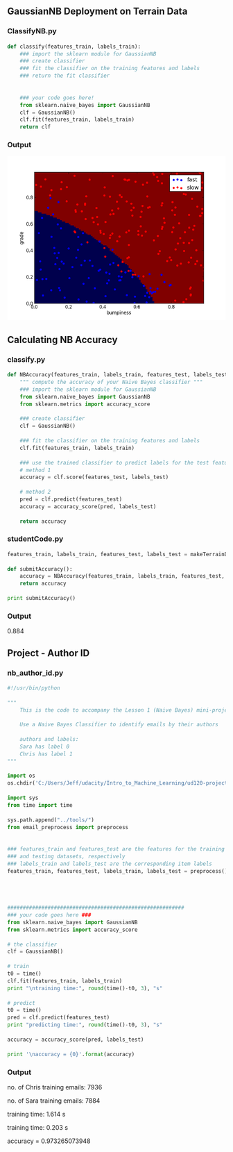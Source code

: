 ## GaussianNB Deployment on Terrain Data

### ClassifyNB.py
```python
def classify(features_train, labels_train):   
    ### import the sklearn module for GaussianNB
    ### create classifier
    ### fit the classifier on the training features and labels
    ### return the fit classifier
    
        
    ### your code goes here!
    from sklearn.naive_bayes import GaussianNB
    clf = GaussianNB()
    clf.fit(features_train, labels_train)
    return clf
```

### Output
![alt text](https://github.com/yasirtaher/machine-learning/blob/master/Udacity_Intro_to_Machine_Learning/Quiz/%231-Naive_Bayes/01-GaussianNB_Deployment_on_Terrain_Data/test.png?raw=true "Logo Title Text 1")



## Calculating NB Accuracy
### classify.py
```python
def NBAccuracy(features_train, labels_train, features_test, labels_test):
    """ compute the accuracy of your Naive Bayes classifier """
    ### import the sklearn module for GaussianNB
    from sklearn.naive_bayes import GaussianNB
    from sklearn.metrics import accuracy_score

    ### create classifier
    clf = GaussianNB()

    ### fit the classifier on the training features and labels
    clf.fit(features_train, labels_train)

    ### use the trained classifier to predict labels for the test features
    # method 1
    accuracy = clf.score(features_test, labels_test)
    
    # method 2
    pred = clf.predict(features_test)
    accuracy = accuracy_score(pred, labels_test)
    
    return accuracy
```
### studentCode.py
```python
features_train, labels_train, features_test, labels_test = makeTerrainData()

def submitAccuracy():
    accuracy = NBAccuracy(features_train, labels_train, features_test, labels_test)
    return accuracy

print submitAccuracy()
```

### Output
0.884

## Project - Author ID

### nb_author_id.py

```python
#!/usr/bin/python

""" 
    This is the code to accompany the Lesson 1 (Naive Bayes) mini-project. 

    Use a Naive Bayes Classifier to identify emails by their authors
    
    authors and labels:
    Sara has label 0
    Chris has label 1
"""

import os
os.chdir('C:/Users/Jeff/udacity/Intro_to_Machine_Learning/ud120-projects/naive_bayes')

import sys
from time import time

sys.path.append("../tools/")
from email_preprocess import preprocess


### features_train and features_test are the features for the training
### and testing datasets, respectively
### labels_train and labels_test are the corresponding item labels
features_train, features_test, labels_train, labels_test = preprocess()




#########################################################
### your code goes here ###
from sklearn.naive_bayes import GaussianNB
from sklearn.metrics import accuracy_score

# the classifier
clf = GaussianNB()

# train
t0 = time()
clf.fit(features_train, labels_train)
print "\ntraining time:", round(time()-t0, 3), "s"

# predict
t0 = time()
pred = clf.predict(features_test)
print "predicting time:", round(time()-t0, 3), "s"

accuracy = accuracy_score(pred, labels_test)

print '\naccuracy = {0}'.format(accuracy)
```

### Output
no. of Chris training emails: 7936

no. of Sara training emails: 7884

training time: 1.614 s

training time: 0.203 s

accuracy = 0.973265073948
